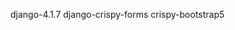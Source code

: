 <!-- 
python3 -m venv venv --prompt=dayearn
source ./venv/bin/activate
python -m pip install django
django-admin startproject -->

django-4.1.7
django-crispy-forms
crispy-bootstrap5